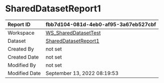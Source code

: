 



# SharedDatasetReport1

|Report ID|fbb7d104-081d-4eb0-af95-3a67eb527cbf|
| :--- | :--- |
|Workspace|[WS_SharedDatasetTest](../Workspaces/WS_SharedDatasetTest.md)|
|Dataset|[SharedDatasetReport1](../Datasets/SharedDatasetReport1.md)|
|Created By|not set|
|Created Date|not set|
|Modified By|not set|
|Modified Date|September 13, 2022 08:19:53|

